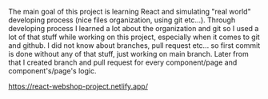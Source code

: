 The main goal of this project is learning React and simulating "real world" developing process (nice files organization, using git etc...). Through developing process I learned a lot about the organization and git so I used a lot of that stuff while working on this project, especially when it comes to git and github. I did not know about branches, pull request etc... so first commit is done without any of that stuff, just working on main branch. Later from that I created branch and pull request for every component/page and component's/page's logic.

https://react-webshop-project.netlify.app/
